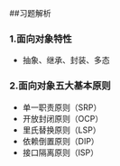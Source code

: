 ##习题解析

### 1.面向对象特性

- 抽象、继承、封装、多态

### 2.面向对象五大基本原则

- 单一职责原则（SRP）
- 开放封闭原则（OCP） 
- 里氏替换原则（LSP） 
- 依赖倒置原则（DIP） 
- 接口隔离原则（ISP）

